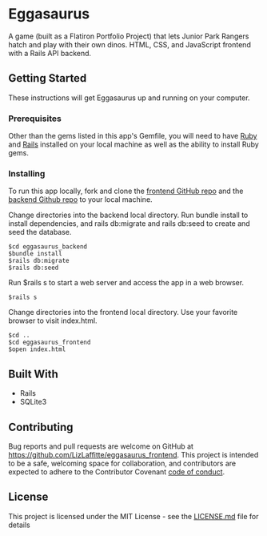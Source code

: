 # Eggasaurus

A game (built as a Flatiron Portfolio Project) that lets Junior Park Rangers hatch and play with their own dinos. HTML, CSS, and JavaScript frontend with a Rails API backend.

## Getting Started

These instructions will get Eggasaurus up and running on your computer.

### Prerequisites

Other than the gems listed in this app's Gemfile, you will need to have [Ruby](https://www.ruby-lang.org/en/downloads/) and [Rails](https://guides.rubyonrails.org/v5.0/getting_started.html) installed on your local machine as well as the ability to install Ruby gems.

### Installing

To run this app locally, fork and clone the [frontend GitHub repo](https://github.com/LizLaffitte/eggasaurus_frontend) and the [backend Github repo](https://github.com/LizLaffitte/eggasaurus_backend) to your local machine. 

Change directories into the backend local directory. Run bundle install to install dependencies, and rails db:migrate and rails db:seed to create and seed the database. 
```
$cd eggasaurus_backend
$bundle install
$rails db:migrate
$rails db:seed
```

Run $rails s to start a web server and access the app in a web browser. 
```
$rails s
```

Change directories into the frontend local directory. Use your favorite browser to visit index.html.

```
$cd ..
$cd eggasaurus_frontend
$open index.html
```

## Built With

* Rails
* SQLite3 

## Contributing

Bug reports and pull requests are welcome on GitHub at https://github.com/LizLaffitte/eggasaurus_frontend. This project is intended to be a safe, welcoming space for collaboration, and contributors are expected to adhere to the Contributor Covenant [code of conduct](code_of_conduct.md).


## License

This project is licensed under the MIT License - see the [LICENSE.md](LICENSE) file for details